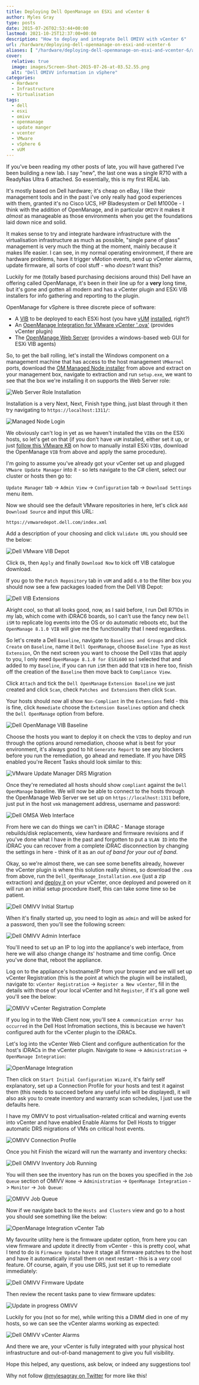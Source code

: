 ```yaml
---
title: Deploying Dell OpenManage on ESXi and vCenter 6
author: Myles Gray
type: posts
date: 2015-07-26T02:53:44+00:00
lastmod: 2021-10-25T12:37:00+00:00
description: "How to deploy and integrate Dell OMIVV with vCenter 6"
url: /hardware/deploying-dell-openmanage-on-esxi-and-vcenter-6
aliases: [ "/hardware/deploying-dell-openmanage-on-esxi-and-vcenter-6/amp" ]
cover:
  relative: true
  image: images/Screen-Shot-2015-07-26-at-03.52.55.png
  alt: "Dell OMIVV information in vSphere"
categories:
  - Hardware
  - Infrastructure
  - Virtualisation
tags:
  - dell
  - esxi
  - omivv
  - openmanage
  - update manger
  - vcenter
  - VMware
  - vSphere 6
  - vUM
---
```


If you've been reading my other posts of late, you will have gathered I've been building a new lab. I say "new", the last one was a single R710 with a ReadyNas Ultra 6 attached. So essentially, this is my first REAL lab.

It's mostly based on Dell hardware; it's cheap on eBay, I like their management tools and in the past i've only really had good experiences with them, granted it's no Cisco UCS, HP Bladesystem or Dell M1000e - I think with the addition of OpenManage, and in particular `OMIVV` it makes it _almost_ as manageable as those environments when you get the foundations laid down nice and solid.

It makes sense to try and integrate hardware infrastructure with the virtualisation infrastructure as much as possible, "single pane of glass" management is very much the thing at the moment, mainly because it makes life easier. I can see, in my normal operating environment, if there are hardware problems, have it trigger vMotion events, send up vCenter alarms, update firmware, all sorts of cool stuff - who _doesn't_ want this?

Luckily for me (totally based purchasing decisions around this) Dell have an offering called OpenManage, it's been in their line up for a **very** long time, but it's gone and gotten all modern and has a vCenter plugin and ESXi VIB installers for info gathering and reporting to the plugin.

OpenManage for vSphere is three discrete piece of software:

* A [VIB][1] to be deployed to each ESXi host (you have [vUM][2] [installed][3], right?)
* An [OpenManage Integration for VMware vCenter '.ova'][4] (provides vCenter plugin)
* The [OpenManage Web Server][5] (provides a windows-based web GUI for ESXi VIB agents)

So, to get the ball rolling, let's install the Windows component on a management machine that has access to the host management `VMkernel` ports, download the [OM Managed Node installer][5] from above and extract on your management box, navigate to extraction and run `setup.exe`, we want to see that the box we're installing it on supports the Web Server role:

![Web Server Role Installation][6]

Installation is a very Next, Next, Finish type thing, just blast through it then try navigating to `https://localhost:1311/`:

![Managed Node Login][7]

We obviously can't log in yet as we haven't installed the `VIB`s on the ESXi hosts, so let's get on that (if you don't have `vUM` installed, either set it up, or just [follow this VMware KB][8] on how to manually install ESXi `VIB`s, download the OpenManage `VIB` from above and apply the same procedure).

I'm going to assume you've already got your vCenter set up and plugged `VMware Update Manager` into it - so lets navigate to the C# client, select our cluster or hosts then go to:

`Update Manager` tab -> `Admin View` -> `Configuration` tab -> `Download Settings` menu item.

Now we should see the default VMware repositories in here, let's click `Add Download Source` and input this URL:

```sh
https://vmwaredepot.dell.com/index.xml
```

Add a description of your choosing and click `Validate URL` you should see the below:

![Dell VMware VIB Depot][9]

Click `Ok`, then `Apply` and finally `Download Now` to kick off VIB catalogue download.

If you go to the `Patch Repository` tab in `vUM` and add `6.0` to the filter box you should now see a few packages loaded from the Dell VIB Depot:

![Dell VIB Extensions][10]

Alright cool, so that all looks good, now, as I said before, I run Dell R710s in my lab, which come with iDRAC6 boards, so I can't use the fancy new `Dell iSM` to replicate log events into the OS or do automatic reboots etc, but the `OpenManage 8.1.0 VIB` will give me the functionality that I need regardless.

So let's create a Dell `Baseline`, navigate to `Baselines and Groups` and click `Create` on `Baseline`, name it `Dell OpenManage`, choose `Baseline Type` as `Host Extension`, On the next screen you want to choose the Dell `VIB`s that apply to you, I only need `OpenManage 8.1.0 for ESXi600` so I selected that and added to my `Baseline`, if you can run `iSM` then add that `VIB` in here too, finish off the creation of the `Baseline` then move back to `Compliance View`.

Click `Attach` and tick the `Dell OpenManage` `Extension Baseline` we just created and click `Scan`, check `Patches and Extensions` then click `Scan`.

Your hosts should now all show `Non-Compliant` in the `Extensions` field - this is fine, click `Remediate` choose the `Extension Baselines` option and check the `Dell OpenManage` option from before.

![Dell OpenManage VIB Baseline][11]

Choose the hosts you want to deploy it on check the `VIB`s to deploy and run through the options around remediation, choose what is best for your environment, it's always good to hit `Generate Report` to see any blockers before you run the remediation, go ahead and remediate. If you have DRS enabled you're Recent Tasks should look similar to this:

![VMware Update Manager DRS Migration][12]

Once they're remediated all hosts should show `compliant` against the `Dell OpenManage` baseline. We will now be able to connect to the hosts through the OpenManage Web Server we set up on `https://localhost:1311` before, just put in the host `vmk` management address, username and password:

![Dell OMSA Web Interface][13]

From here we can do things we can't in iDRAC - Manage storage rebuilds/disk replacements, view hardware and firmware revisions and if you've done what I have in the past and forgotten to put a `VLAN ID` into the iDRAC you can recover from a complete iDRAC disconnection by changing the settings in here - think of it as an _out of band for your out of band_.

Okay, so we're almost there, we can see some benefits already, however the vCenter plugin is where this solution really shines, so download the `.ova` from above, run the `Dell_OpenManage_Installation.exe` (just a zip extraction) and [deploy it][14] on your vCenter, once deployed and powered on it will run an initial setup procedure itself, this can take some time so be patient.

![Dell OMIVV Initial Startup][15]

When it's finally started up, you need to login as `admin` and will be asked for a password, then you'll see the following screen:

![Dell OMIVV Admin Interface][16]

You'll need to set up an IP to log into the appliance's web interface, from here we will also change change its' hostname and time config. Once you've done that, reboot the appliance.

Log on to the appliance's hostname/IP from your browser and we will set up vCenter Registration (this is the point at which the plugin will be installed), navigate to: `vCenter Registration` -> `Register a New vCenter`, fill in the details with those of your local vCenter and hit `Register`, if it's all gone well you'll see the below:

![OMIVV vCenter Registration Complete][17]

If you log in to the Web Client now, you'll see `A communication error has occurred` in the Dell Host Infromation sections, this is because we haven't configured auth for the vCenter plugin to the iDRACs.

Let's log into the vCenter Web Client and configure authentication for the host's iDRACs in the vCenter plugin. Navigate to `Home` -> `Administration` -> `OpenManage Integration`:

![OpenManage Integration][18]

Then click on `Start Initial Configuration Wizard`, it's fairly self explanatory, set up a Connection Profile for your hosts and test it against them (this needs to succeed before any useful info will be displayed), it will also ask you to create inventory and warranty scan schedules, I just use the defaults here.

I have my OMIVV to post virtualisation-related critical and warning events into vCenter and have enabled Enable Alarms for Dell Hosts to trigger automatic DRS migrations of VMs on critical host events.

![OMIVV Connection Profile][19]

Once you hit Finish the wizard will run the warranty and inventory checks:

![Dell OMIVV Inventory Job Running][20]

You will then see the inventory has run on the boxes you specified in the `Job Queue` section of OMIVV `Home` -> `Administration` -> `OpenManage Integration` -> `Monitor` -> `Job Queue`:

![OMIVV Job Queue][21]

Now if we navigate back to the `Hosts and Clusters` view and go to a host you should see something like the below:

![OpenManage Integration vCenter Tab][22]

My favourite utility here is the firmware updater option, from here you can view firmware and _update_ it directly from vCenter - this is pretty cool, what I tend to do is `Firmware Update` have it stage all firmware patches to the host and have it automatically install them on next restart - this is a _very_ cool feature. Of course, again, if you use DRS, just set it up to remediate immediately:

![Dell OMIVV Firmware Update][23]

Then review the recent tasks pane to view firmware updates:

![Update in progress OMIVV][24]

Luckily for you (not so for me), while writing this a DIMM died in one of my hosts, so we can see the vCenter alarms working as expected:

![Dell OMIVV vCenter Alarms][25]

And there we are, your vCenter is fully integrated with your physical host infrastructure and out-of-band management to give you full visibility.

Hope this helped, any questions, ask below, or indeed any suggestions too!

Why not follow [@mylesagray on Twitter][26] for more like this!

 [1]: http://www.dell.com/support/home/uk/en/ukdhs1/Drivers/DriversDetails?driverId=FN2KW
 [2]: http://www.vmwareandme.com/2015/02/How-to-Install-vSphere-Update-Manager-6.0-on-Windows-Server-2012-Windows-Server-2012-R2-step-by-step.html#.Va_OP5OrREc
 [3]: http://regimentalrogue.com/papers/egg.htm
 [4]: http://www.dell.com/support/home/uk/en/ukdhs1/Drivers/DriversDetails?driverId=8V0JG
 [5]: http://www.dell.com/support/home/uk/en/ukdhs1/Drivers/DriversDetails?driverId=20V28
 [6]: images/Screen-Shot-2015-07-22-at-18.42.12.png
 [7]: images/Screen-Shot-2015-07-22-at-18.51.19.png
 [8]: http://kb.vmware.com/selfservice/microsites/search.do?language=en_US&cmd=displayKC&externalId=2008939
 [9]: images/Image-1.png
 [10]: images/Image-21.png
 [11]: images/Image-3.png
 [12]: images/Image-4.png
 [13]: images/Image-5.png
 [14]: http://pubs.vmware.com/vsphere-60/index.jsp#com.vmware.vsphere.vm_admin.doc/GUID-AFEDC48B-C96F-4088-9C1F-4F0A30E965DE.html?resultof=%2522%2564%2565%2570%256c%256f%2579%2522%2520%2522%2564%2565%2570%256c%256f%2569%2522%2520%2522%256f%2576%2566%2522%2520
 [15]: images/Image-6.png
 [16]: images/Image-8.png
 [17]: images/Image-10.png
 [18]: images/Screen-Shot-2015-07-26-at-01.40.01.png
 [19]: images/Screen-Shot-2015-07-26-at-01.47.19.png
 [20]: images/Screen-Shot-2015-07-26-at-03.08.31.png
 [21]: images/Screen-Shot-2015-07-26-at-03.10.54.png
 [22]: images/Screen-Shot-2015-07-26-at-03.12.04.png
 [23]: images/Screen-Shot-2015-07-26-at-03.14.14.png
 [24]: images/Screen-Shot-2015-07-23-at-22.16.54.png
 [25]: images/Screen-Shot-2015-07-23-at-22.56.25.png
 [26]: https://twitter.com/mylesagray
